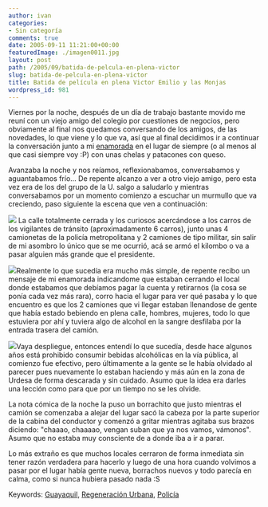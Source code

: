 ```yaml
---
author: ivan
categories:
- Sin categoría
comments: true
date: 2005-09-11 11:21:00+00:00
featuredImage: ./imagen0011.jpg
layout: post
path: /2005/09/batida-de-pelcula-en-plena-victor
slug: batida-de-pelcula-en-plena-victor
title: Batida de película en plena Victor Emilio y las Monjas
wordpress_id: 981
---
```


Viernes por la noche, después de un día de trabajo bastante movido me reuní con un viejo amigo del colegio por cuestiones de negocios, pero obviamente al final nos quedamos conversando de los amigos, de las novedades, lo que viene y lo que va, así que al final decidimos ir a continuar la conversación junto a mi [enamorada](https://nitadp.blogspot.com/) en el lugar de siempre (o al menos al que casi siempre voy :P) con unas chelas y patacones con queso.

Avanzaba la noche y nos reíamos, reflexionabamos, conversabamos y aguantabamos frío... De repente alcanzo a ver a otro viejo amigo, pero esta vez era de los del grupo de la U. salgo a saludarlo y mientras conversabamos por un momento comienzo a escuchar un murmullo que va creciendo, paso siguiente la escena que ven a continuación:

[![](https://photos1.blogger.com/blogger/5311/455/320/imagen0011.jpg)](https://photos1.blogger.com/blogger/5311/455/1600/imagen0011.jpg)
La calle totalmente cerrada y los curiosos acercándose a los carros de los vigilantes de tránsito (aproximadamente 6 carros), junto unas 4 camionetas de la policía metropolitana y 2 camiones de tipo militar, sin salir de mi asombro lo único que se me ocurrió, acá se armó el kilombo o va a pasar alguien más grande que el presidente.

[![](https://photos1.blogger.com/blogger/5311/455/320/imagen002.jpg)](https://photos1.blogger.com/blogger/5311/455/1600/imagen002.jpg)Realmente lo que sucedía era mucho más simple, de repente recibo un mensaje de mi enamorada indicandome que estaban cerrando el local donde estabamos que debíamos pagar la cuenta y retirarnos (la cosa se ponía cada vez más rara), corro hacia el lugar para ver qué pasaba y lo que encuentro es que los 2 camiones que vi llegar estaban llenandose de gente que había estado bebiendo en plena calle, hombres, mujeres, todo lo que estuviera por ahí y tuviera algo de alcohol en la sangre desfilaba por la entrada trasera del camión.

[![](https://photos1.blogger.com/blogger/5311/455/320/imagen005.jpg)](https://photos1.blogger.com/blogger/5311/455/1600/imagen005.jpg)Vaya despliegue, entonces entendí lo que sucedía, desde hace algunos años está prohibido consumir bebidas alcohólicas en la vía pública, al comienzo fue efectivo, pero últimamente a la gente se le había olvidado al parecer pues nuevamente lo estaban haciendo y más aún en la zona de Urdesa de forma descarada y sin cuidado. Asumo que la idea era darles una lección como para que por un tiempo no se les olvide.

La nota cómica de la noche la puso un borrachito que justo mientras el camión se comenzaba a alejar del lugar sacó la cabeza por la parte superior de la cabina del conductor y comenzó a gritar mientras agitaba sus brazos diciendo: "chaaao, chaaaao, vengan suban que ya nos vamos, vámonos". Asumo que no estaba muy consciente de a donde iba a ir a parar.

Lo más extraño es que muchos locales cerraron de forma inmediata sin tener razón verdadera para hacerlo y luego de una hora cuando volvimos a pasar por el lugar había gente nueva, borrachos nuevos y todo parecía en calma, como si nunca hubiera pasado nada :S

Keywords: [Guayaquil](https://technorati.com/tag/Guayaquil), [Regeneración Urbana](https://technorati.com/tag/Regeneracion+Urbana), [Policía](https://technorati.com/tag/Policía)
